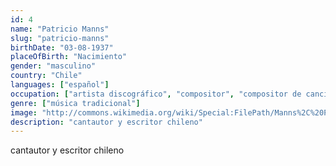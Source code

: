 ```yaml
---
id: 4
name: "Patricio Manns"
slug: "patricio-manns"
birthDate: "03-08-1937"
placeOfBirth: "Nacimiento"
gender: "masculino"
country: "Chile"
languages: ["español"]
occupation: ["artista discográfico", "compositor", "compositor de canciones", "dramaturgo", "escritor", "periodista", "poeta"]
genre: ["música tradicional"]
image: "http://commons.wikimedia.org/wiki/Special:FilePath/Manns%2C%20Patricio%2020171028%20fRF01.jpg"
description: "cantautor y escritor chileno"
---
```


cantautor y escritor chileno
